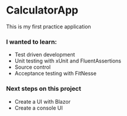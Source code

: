 # CalculatorApp
This is my first practice application

### I wanted to learn:
- Test driven development
- Unit testing with xUnit and FluentAssertions
- Source control
- Acceptance testing with FitNesse

### Next steps on this project
- Create a UI with Blazor
- Create a console UI
